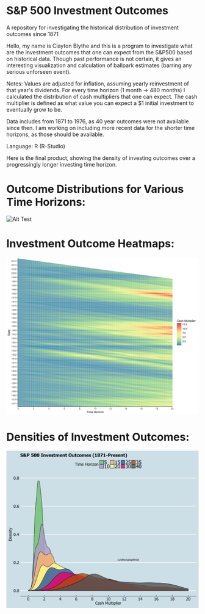 # S&P 500 Investment Outcomes

A repository for investigating the historical distribution of investment outcomes since 1871

Hello, my name is Clayton Blythe and this is a program to investigate what are the investment outcomes that one can expect from the S&P500 based on historical data. Though past performance is not certain, it gives an interesting visualization and calculation of ballpark estimates (barring any serious unforseen event).

Notes: Values are adjusted for inflation, assuming yearly reinvestment of that year's dividends. For every time horizon (1 month -> 480 months) I calculated the distribution of cash multipliers that one can expect. The cash multiplier is defined as what value you can expect a $1 initial investment to eventually grow to be. 

Data includes from 1871 to 1976, as 40 year outcomes were not available since then. I am working on including more recent data for the shorter time horizons, as those should be available. 

Language: R (R-Studio)

Here is the final product, showing the density of investing outcomes over a progressingly longer investing time horizon.
# Outcome Distributions for Various Time Horizons:
![Alt Test](https://github.com/claytonblythe/S-P500_outcomes/blob/figures/investments_full_data_testnewest_backup.gif)

# Investment Outcome Heatmaps:
![Alt Test](https://github.com/claytonblythe/S-P500_outcomes/blob/figures/cashmultipliers_Spectral_20years.png)

# Densities of Investment Outcomes:
![Alt Test](https://github.com/claytonblythe/S-P500_outcomes/blob/figures/40years.png)
